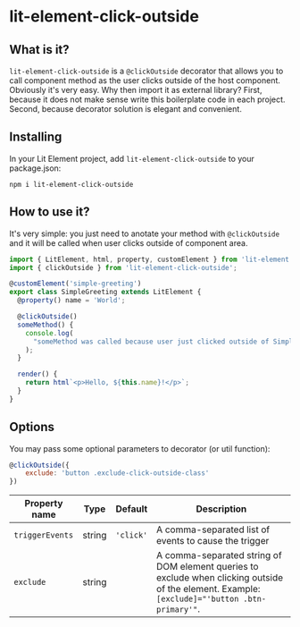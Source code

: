 # lit-element-click-outside

## What is it?

`lit-element-click-outside` is a  `@clickOutside` decorator that allows you to call component method as the user clicks outside of the host component. Obviously it's very easy. Why then import it as external library? First, because it does not make sense write this boilerplate code in each project. Second, because decorator solution is elegant and convenient.

## Installing

In your Lit Element project, add `lit-element-click-outside` to your package.json:

```
npm i lit-element-click-outside
```

## How to use it?

It's very simple: you just need to anotate your method with `@clickOutside` and it will be called when user clicks outside of component area.

```javascript
import { LitElement, html, property, customElement } from 'lit-element';
import { clickOutside } from 'lit-element-click-outside';

@customElement('simple-greeting')
export class SimpleGreeting extends LitElement {
  @property() name = 'World';

  @clickOutside()
  someMethod() {
    console.log(
      "someMethod was called because user just clicked outside of SimpleGreeting"
    );
  }

  render() {
    return html`<p>Hello, ${this.name}!</p>`;
  }
}
```

## Options

You may pass some optional parameters to decorator (or util function):

```javascript
@clickOutside({
    exclude: 'button .exclude-click-outside-class'
})
```

| Property name   | Type   | Default   | Description                                                                                                                                    |
| --------------- | ------ | --------- | ---------------------------------------------------------------------------------------------------------------------------------------------- |
| `triggerEvents` | string | `'click'` | A comma-separated list of events to cause the trigger                                                                                          |
| `exclude`       | string |           | A comma-separated string of DOM element queries to exclude when clicking outside of the element. Example: `[exclude]="'button .btn-primary'"`. |
